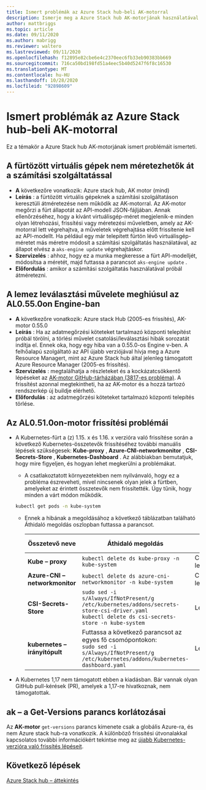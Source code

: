 ```yaml
---
title: Ismert problémák az Azure Stack hub-beli AK-motorral
description: Ismerje meg a Azure Stack hub AK-motorjának használatával kapcsolatos ismert problémákat.
author: mattbriggs
ms.topic: article
ms.date: 09/11/2020
ms.author: mabrigg
ms.reviewer: waltero
ms.lastreviewed: 09/11/2020
ms.openlocfilehash: f12895e82cbe6e4c2370eec6fb33eb90383bb669
ms.sourcegitcommit: 716ca50bd198fd51a4eec5b40d5247f6f8c16530
ms.translationtype: MT
ms.contentlocale: hu-HU
ms.lasthandoff: 10/28/2020
ms.locfileid: "92898609"
---
```

# <a name="known-issues-with-the-aks-engine-on-azure-stack-hub"></a>Ismert problémák az Azure Stack hub-beli AK-motorral

Ez a témakör a Azure Stack hub AK-motorjának ismert problémáit ismerteti.

## <a name="unable-to-resize-cluster-vms-with-the-compute-service"></a>A fürtözött virtuális gépek nem méretezhetők át a számítási szolgáltatással

- **A** következőre vonatkozik: Azure stack hub, AK motor (mind)
- **Leírás** : a fürtözött virtuális gépeknek a számítási szolgáltatáson keresztüli átméretezése nem működik az AK-motorral. Az AK-motor megőrzi a fürt állapotát az API-modell JSON-fájljában. Annak ellenőrzéséhez, hogy a kívánt virtuálisgép-méret megjelenik-e minden olyan létrehozási, frissítési vagy méretezési műveletben, amely az AK-motorral lett végrehajtva, a műveletek végrehajtása előtt frissítenie kell az API-modellt. Ha például egy már telepített fürtön lévő virtuálisgép-méretet más méretre módosít a számítási szolgáltatás használatával, az állapot elvész a `aks-engine update` végrehajtáskor.
- **Szervizelés** : ahhoz, hogy ez a munka megkeresse a fürt API-modelljét, módosítsa a méretét, majd futtassa a parancsot `aks-engine update` .
- **Előfordulás** : amikor a számítási szolgáltatás használatával próbál átméretezni.

## <a name="disk-detach-operation-fails-in-aks-engine-0550"></a>A lemez leválasztási művelete meghiúsul az AL0.55.0on Engine-ban

- **A** következőre vonatkozik: Azure stack Hub (2005-es frissítés), AK-motor 0.55.0
- **Leírás** : Ha az adatmegőrzési köteteket tartalmazó központi telepítést próbál törölni, a törlési művelet csatolási/leválasztási hibák sorozatát indítja el. Ennek oka, hogy egy hiba van a 0.55.0-os Engine v-ben. A felhőalapú szolgáltató az API újabb verziójával hívja meg a Azure Resource Managert, mint az Azure Stack hub által jelenleg támogatott Azure Resource Manager (2005-es frissítés).
- **Szervizelés** : megtalálhatja a részleteket és a kockázatcsökkentő lépéseket az [AK-motor GitHub-tárházában (3817-es probléma)](https://github.com/Azure/aks-engine/issues/3817#issuecomment-691329443). A frissítést azonnal megtekintheti, ha az AK-motor és a hozzá tartozó rendszerkép új buildje elérhető.
- **Előfordulás** : az adatmegőrzési köteteket tartalmazó központi telepítés törlése.



## <a name="upgrade-issues-in-aks-engine-0510"></a>Az AL0.51.0on-motor frissítési problémái

* A Kubernetes-fürt a (z) 1.15. x és 1.16. x verzióra való frissítése során a következő Kubernetes-összetevők frissítéséhez további manuális lépések szükségesek: **Kube-proxy** , **Azure-CNI-networkmonitor** , **CSI-Secrets-Store** , **Kubernetes-Dashboard** . Az alábbiakban bemutatjuk, hogy mire figyeljen, és hogyan lehet megkerülni a problémákat.

  * A csatlakoztatott környezetekben nem nyilvánvaló, hogy ez a probléma észreveheti, mivel nincsenek olyan jelek a fürtben, amelyeket az érintett összetevők nem frissítették. Úgy tűnik, hogy minden a várt módon működik.
  <!-- * In disconnected environments, you can see this problem when you run a query for the system pods status and see that the pods for the components mentioned below are not in "Ready" state: -->

    ```bash  
    kubectl get pods -n kube-system
    ```

  * Ennek a hibának a megoldásához a következő táblázatban található Áthidaló megoldás oszlopban futtassa a parancsot.

    |Összetevő neve |Áthidaló megoldás |Érintett helyzetek|
    |---------------|-----------|------------------|
    |**Kube – proxy**     | `kubectl delete ds kube-proxy -n kube-system` |Csatlakoztatva, leválasztva |
    |**Azure-CNI – networkmonitor**   | `kubectl delete ds azure-cni-networkmonitor -n kube-system`   | Csatlakoztatva, leválasztva |
    |**CSI-Secrets-Store**  |`sudo sed -i s/Always/IfNotPresent/g /etc/kubernetes/addons/secrets-store-csi-driver.yaml`<br>`kubectl delete ds csi-secrets-store -n kube-system` | Leválasztott |
    |**kubernetes – irányítópult** |Futtassa a következő parancsot az egyes fő csomópontokon:<br>`sudo sed -i s/Always/IfNotPresent/g /etc/kubernetes/addons/kubernetes-dashboard.yaml` |Leválasztott |

* A Kubernetes 1,17 nem támogatott ebben a kiadásban. Bár vannak olyan GitHub pull-kérések (PR), amelyek a 1,17-re hivatkoznak, nem támogatottak.

## <a name="aks-engine-get-versions-command-limitations"></a>ak – a Get-Versions parancs korlátozásai

Az **AK-motor** `get-versions` parancs kimenete csak a globális Azure-ra, és nem Azure stack hub-ra vonatkozik. A különböző frissítési útvonalakkal kapcsolatos további információkért tekintse meg az [újabb Kubernetes-verzióra való frissítés lépéseit](azure-stack-kubernetes-aks-engine-upgrade.md#steps-to-upgrade-to-a-newer-kubernetes-version).

## <a name="next-steps"></a>Következő lépések

[Azure Stack hub – áttekintés](azure-stack-kubernetes-aks-engine-overview.md)
